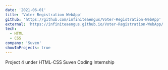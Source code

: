 ```yaml
---
date: '2021-06-01'
title: 'Voter Registration WebApp'
github: 'https://github.com/infiniteaengus/Voter-Registration-WebApp'
external: 'https://infiniteaengus.github.io/Voter-Registration-WebApp/'
tech:
  - HTML
  - CSS
company: 'Suven'
showInProjects: true
---
```


Project 4 under HTML-CSS Suven Coding Internship
